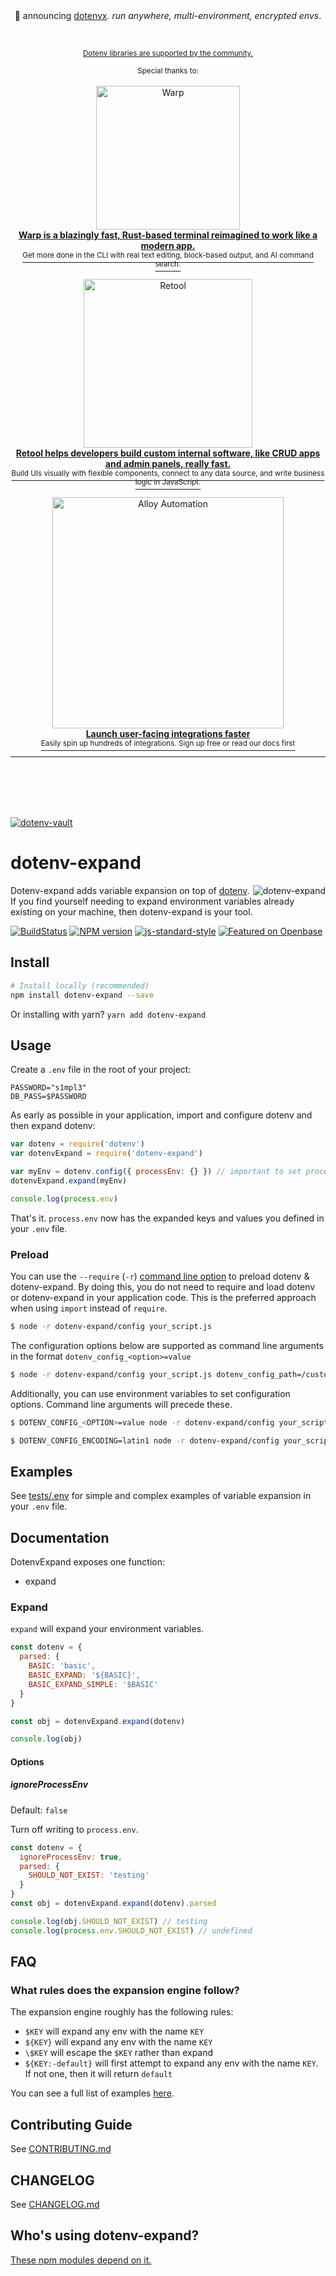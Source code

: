 <div align="center">
🎉 announcing <a href="https://github.com/dotenvx/dotenvx">dotenvx</a>. <em>run anywhere, multi-environment, encrypted envs</em>.
</div>

&nbsp;

<div align="center">

<p>
  <sup>
    <a href="https://github.com/sponsors/motdotla">Dotenv libraries are supported by the community.</a>
  </sup>
</p>
<sup>Special thanks to:</sup>
<br>
<br>
<a href="https://www.warp.dev/?utm_source=github&utm_medium=referral&utm_campaign=dotenv_p_20220831">
  <div>
    <img src="https://res.cloudinary.com/dotenv-org/image/upload/v1661980709/warp_hi8oqj.png" width="230" alt="Warp">
  </div>
  <b>Warp is a blazingly fast, Rust-based terminal reimagined to work like a modern app.</b>
  <div>
    <sup>Get more done in the CLI with real text editing, block-based output, and AI command search.</sup>
  </div>
</a>
<br>
<a href="https://retool.com/?utm_source=sponsor&utm_campaign=dotenv">
  <div>
    <img src="https://res.cloudinary.com/dotenv-org/image/upload/c_scale,w_300/v1664466968/logo-full-black_vidfqf.png" width="270" alt="Retool">
  </div>
  <b>Retool helps developers build custom internal software, like CRUD apps and admin panels, really fast.</b>
  <div>
    <sup>Build UIs visually with flexible components, connect to any data source, and write business logic in JavaScript.</sup>
  </div>
</a>
<br/>
<a href="https://runalloy.com/?utm_source=github&utm_medium=referral&utm_campaign=1224_dotenv">
  <div>
    <img src="https://res.cloudinary.com/dotenv-org/image/upload/c_crop,g_center,h_65,w_290,x_0,y_0/v1704258787/AlloyAutomation-logo_dqin8c.svg" width="370" alt="Alloy Automation">
  </div>
  <b>Launch user-facing integrations faster</b>
  <div>
    <sup>Easily spin up hundreds of integrations. Sign up free or read our docs first</sup>
  </div>
</a>
<hr>
<br>
<br>
<br>
<br>

</div>

[![dotenv-vault](https://badge.dotenv.org/works-with.svg?r=1)](https://www.dotenv.org/r/github.com/dotenv-org/dotenv-vault?r=1)

# dotenv-expand

<img src="https://raw.githubusercontent.com/motdotla/dotenv-expand/master/dotenv-expand.png" alt="dotenv-expand" align="right" />

Dotenv-expand adds variable expansion on top of 
[dotenv](http://github.com/motdotla/dotenv). If you find yourself needing to
expand environment variables already existing on your machine, then
dotenv-expand is your tool.

[![BuildStatus](https://img.shields.io/travis/motdotla/dotenv-expand/master.svg?style=flat-square)](https://travis-ci.org/motdotla/dotenv-expand)
[![NPM version](https://img.shields.io/npm/v/dotenv-expand.svg?style=flat-square)](https://www.npmjs.com/package/dotenv-expand)
[![js-standard-style](https://img.shields.io/badge/code%20style-standard-brightgreen.svg?style=flat-square)](https://github.com/feross/standard)
[![Featured on Openbase](https://badges.openbase.com/js/featured/dotenv-expand.svg?token=BGZJQVRDGu24cWu/F8LIrCmZvIhC1yUc03IUkk9/sUM=)](https://openbase.com/js/dotenv-expand?utm_source=embedded&amp;utm_medium=badge&amp;utm_campaign=rate-badge)

## Install

```bash
# Install locally (recommended)
npm install dotenv-expand --save
```

Or installing with yarn? `yarn add dotenv-expand`

## Usage

Create a `.env` file in the root of your project:

```dosini
PASSWORD="s1mpl3"
DB_PASS=$PASSWORD

```

As early as possible in your application, import and configure dotenv and then expand dotenv:

```javascript
var dotenv = require('dotenv')
var dotenvExpand = require('dotenv-expand')

var myEnv = dotenv.config({ processEnv: {} }) // important to set processEnv: {}, otherwise expansion will be attempted on your already existing machine envs
dotenvExpand.expand(myEnv)

console.log(process.env)
```

That's it. `process.env` now has the expanded keys and values you defined in your `.env` file.

### Preload

You can use the `--require` (`-r`) [command line option](https://nodejs.org/api/cli.html#cli_r_require_module) to preload dotenv & dotenv-expand. By doing this, you do not need to require and load dotenv or dotenv-expand in your application code. This is the preferred approach when using `import` instead of `require`.

```bash
$ node -r dotenv-expand/config your_script.js
```

The configuration options below are supported as command line arguments in the format `dotenv_config_<option>=value`

```bash
$ node -r dotenv-expand/config your_script.js dotenv_config_path=/custom/path/to/your/env/vars
```

Additionally, you can use environment variables to set configuration options. Command line arguments will precede these.

```bash
$ DOTENV_CONFIG_<OPTION>=value node -r dotenv-expand/config your_script.js
```

```bash
$ DOTENV_CONFIG_ENCODING=latin1 node -r dotenv-expand/config your_script.js dotenv_config_path=/custom/path/to/.env
```

## Examples

See [tests/.env](https://github.com/motdotla/dotenv-expand/blob/master/tests/.env) for simple and complex examples of variable expansion in your `.env`
file.

## Documentation

DotenvExpand exposes one function:

* expand

### Expand

`expand` will expand your environment variables.

```js
const dotenv = {
  parsed: {
    BASIC: 'basic',
    BASIC_EXPAND: '${BASIC}',
    BASIC_EXPAND_SIMPLE: '$BASIC'
  }
}

const obj = dotenvExpand.expand(dotenv)

console.log(obj)
```

#### Options

##### ignoreProcessEnv

Default: `false`

Turn off writing to `process.env`.

```js
const dotenv = {
  ignoreProcessEnv: true,
  parsed: {
    SHOULD_NOT_EXIST: 'testing'
  }
}
const obj = dotenvExpand.expand(dotenv).parsed

console.log(obj.SHOULD_NOT_EXIST) // testing
console.log(process.env.SHOULD_NOT_EXIST) // undefined
```

## FAQ

### What rules does the expansion engine follow?

The expansion engine roughly has the following rules:

* `$KEY` will expand any env with the name `KEY`
* `${KEY}` will expand any env with the name `KEY` 
* `\$KEY` will escape the `$KEY` rather than expand
* `${KEY:-default}` will first attempt to expand any env with the name `KEY`. If not one, then it will return `default`

You can see a full list of examples [here](https://github.com/motdotla/dotenv-expand/blob/master/tests/.env).

## Contributing Guide

See [CONTRIBUTING.md](CONTRIBUTING.md)

## CHANGELOG

See [CHANGELOG.md](CHANGELOG.md)

## Who's using dotenv-expand?

[These npm modules depend on it.](https://www.npmjs.com/browse/depended/dotenv-expand)
